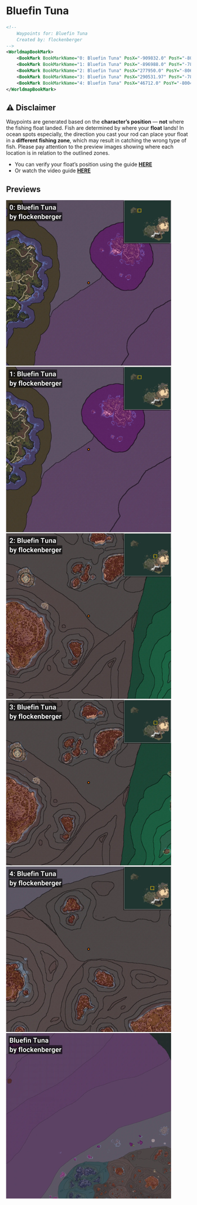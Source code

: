 # Bluefin Tuna
```xml
<!--
    Waypoints for: Bluefin Tuna
    Created by: flockenberger
-->
<WorldmapBookMark>
    <BookMark BookMarkName="0: Bluefin Tuna" PosX="-909832.0" PosY="-8019.0" PosZ="1287398.0" />
    <BookMark BookMarkName="1: Bluefin Tuna" PosX="-896988.0" PosY="-7842.0" PosZ="1280111.0" />
    <BookMark BookMarkName="2: Bluefin Tuna" PosX="277950.0" PosY="-8064.0" PosZ="347548.0" />
    <BookMark BookMarkName="3: Bluefin Tuna" PosX="290531.97" PosY="-7828.8237" PosZ="359478.28" />
    <BookMark BookMarkName="4: Bluefin Tuna" PosX="46712.0" PosY="-8004.0" PosZ="452079.0" />
</WorldmapBookMark>
```

## ⚠️ Disclaimer
Waypoints are generated based on the __**character’s position**__ — __not__ where the fishing float landed.
Fish are determined by where your **float** lands!
In ocean spots especially, the direction you cast your rod can place your float in a **different fishing zone**, which may result in catching the wrong type of fish.
Please pay attention to the preview images showing where each location is in relation to the outlined zones.

- You can verify your float’s position using the guide [**HERE**](https://flockenberger.github.io/bdo-fish-position/)
- Or watch the video guide [**HERE**](https://youtu.be/t-VXcRoNojk)

## Previews
<img src="./Bluefin Tuna_0_Preview.webp" width="450"/> <img src="./Bluefin Tuna_1_Preview.webp" width="450"/> <img src="./Bluefin Tuna_2_Preview.webp" width="450"/> <img src="./Bluefin Tuna_3_Preview.webp" width="450"/> <img src="./Bluefin Tuna_4_Preview.webp" width="450"/> <img src="./Bluefin Tuna_Preview.webp" width="450"/> 